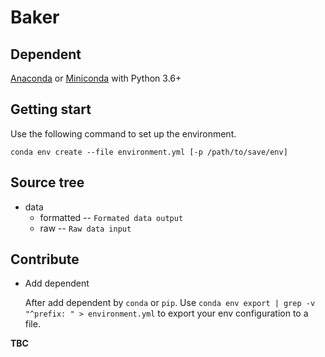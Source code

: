 # Baker
## Dependent
[Anaconda](https://www.anaconda.com/) or [Miniconda](https://docs.conda.io/en/latest/miniconda.html) with Python 3.6+
## Getting start
Use the following command to set up the environment.
```shell
conda env create --file environment.yml [-p /path/to/save/env]
```
## Source tree
- data
    - formatted -- `Formated data output`
    - raw -- `Raw data input`
## Contribute
* Add dependent

    After add dependent by `conda` or `pip`. Use `conda env export | grep -v "^prefix: " > environment.yml` to export your env configuration to a file.

**TBC**

